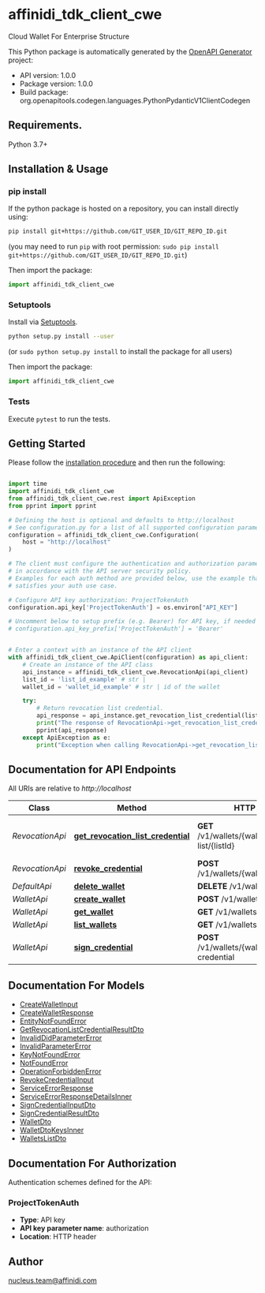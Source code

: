 # affinidi_tdk_client_cwe

Cloud Wallet For Enterprise Structure

This Python package is automatically generated by the [OpenAPI Generator](https://openapi-generator.tech) project:

- API version: 1.0.0
- Package version: 1.0.0
- Build package: org.openapitools.codegen.languages.PythonPydanticV1ClientCodegen

## Requirements.

Python 3.7+

## Installation & Usage

### pip install

If the python package is hosted on a repository, you can install directly using:

```sh
pip install git+https://github.com/GIT_USER_ID/GIT_REPO_ID.git
```

(you may need to run `pip` with root permission: `sudo pip install git+https://github.com/GIT_USER_ID/GIT_REPO_ID.git`)

Then import the package:

```python
import affinidi_tdk_client_cwe
```

### Setuptools

Install via [Setuptools](http://pypi.python.org/pypi/setuptools).

```sh
python setup.py install --user
```

(or `sudo python setup.py install` to install the package for all users)

Then import the package:

```python
import affinidi_tdk_client_cwe
```

### Tests

Execute `pytest` to run the tests.

## Getting Started

Please follow the [installation procedure](#installation--usage) and then run the following:

```python

import time
import affinidi_tdk_client_cwe
from affinidi_tdk_client_cwe.rest import ApiException
from pprint import pprint

# Defining the host is optional and defaults to http://localhost
# See configuration.py for a list of all supported configuration parameters.
configuration = affinidi_tdk_client_cwe.Configuration(
    host = "http://localhost"
)

# The client must configure the authentication and authorization parameters
# in accordance with the API server security policy.
# Examples for each auth method are provided below, use the example that
# satisfies your auth use case.

# Configure API key authorization: ProjectTokenAuth
configuration.api_key['ProjectTokenAuth'] = os.environ["API_KEY"]

# Uncomment below to setup prefix (e.g. Bearer) for API key, if needed
# configuration.api_key_prefix['ProjectTokenAuth'] = 'Bearer'


# Enter a context with an instance of the API client
with affinidi_tdk_client_cwe.ApiClient(configuration) as api_client:
    # Create an instance of the API class
    api_instance = affinidi_tdk_client_cwe.RevocationApi(api_client)
    list_id = 'list_id_example' # str |
    wallet_id = 'wallet_id_example' # str | id of the wallet

    try:
        # Return revocation list credential.
        api_response = api_instance.get_revocation_list_credential(list_id, wallet_id)
        print("The response of RevocationApi->get_revocation_list_credential:\n")
        pprint(api_response)
    except ApiException as e:
        print("Exception when calling RevocationApi->get_revocation_list_credential: %s\n" % e)

```

## Documentation for API Endpoints

All URIs are relative to _http://localhost_

| Class           | Method                                                                                     | HTTP request                                            | Description                        |
| --------------- | ------------------------------------------------------------------------------------------ | ------------------------------------------------------- | ---------------------------------- |
| _RevocationApi_ | [**get_revocation_list_credential**](docs/RevocationApi.md#get_revocation_list_credential) | **GET** /v1/wallets/{walletId}/revocation-list/{listId} | Return revocation list credential. |
| _RevocationApi_ | [**revoke_credential**](docs/RevocationApi.md#revoke_credential)                           | **POST** /v1/wallets/{walletId}/revoke                  | Revoke Credential.                 |
| _DefaultApi_    | [**delete_wallet**](docs/DefaultApi.md#delete_wallet)                                      | **DELETE** /v1/wallets/{walletId}                       |
| _WalletApi_     | [**create_wallet**](docs/WalletApi.md#create_wallet)                                       | **POST** /v1/wallets                                    |
| _WalletApi_     | [**get_wallet**](docs/WalletApi.md#get_wallet)                                             | **GET** /v1/wallets/{walletId}                          |
| _WalletApi_     | [**list_wallets**](docs/WalletApi.md#list_wallets)                                         | **GET** /v1/wallets                                     |
| _WalletApi_     | [**sign_credential**](docs/WalletApi.md#sign_credential)                                   | **POST** /v1/wallets/{walletId}/sign-credential         |

## Documentation For Models

- [CreateWalletInput](docs/CreateWalletInput.md)
- [CreateWalletResponse](docs/CreateWalletResponse.md)
- [EntityNotFoundError](docs/EntityNotFoundError.md)
- [GetRevocationListCredentialResultDto](docs/GetRevocationListCredentialResultDto.md)
- [InvalidDidParameterError](docs/InvalidDidParameterError.md)
- [InvalidParameterError](docs/InvalidParameterError.md)
- [KeyNotFoundError](docs/KeyNotFoundError.md)
- [NotFoundError](docs/NotFoundError.md)
- [OperationForbiddenError](docs/OperationForbiddenError.md)
- [RevokeCredentialInput](docs/RevokeCredentialInput.md)
- [ServiceErrorResponse](docs/ServiceErrorResponse.md)
- [ServiceErrorResponseDetailsInner](docs/ServiceErrorResponseDetailsInner.md)
- [SignCredentialInputDto](docs/SignCredentialInputDto.md)
- [SignCredentialResultDto](docs/SignCredentialResultDto.md)
- [WalletDto](docs/WalletDto.md)
- [WalletDtoKeysInner](docs/WalletDtoKeysInner.md)
- [WalletsListDto](docs/WalletsListDto.md)

<a id="documentation-for-authorization"></a>

## Documentation For Authorization

Authentication schemes defined for the API:
<a id="ProjectTokenAuth"></a>

### ProjectTokenAuth

- **Type**: API key
- **API key parameter name**: authorization
- **Location**: HTTP header

## Author

nucleus.team@affinidi.com
